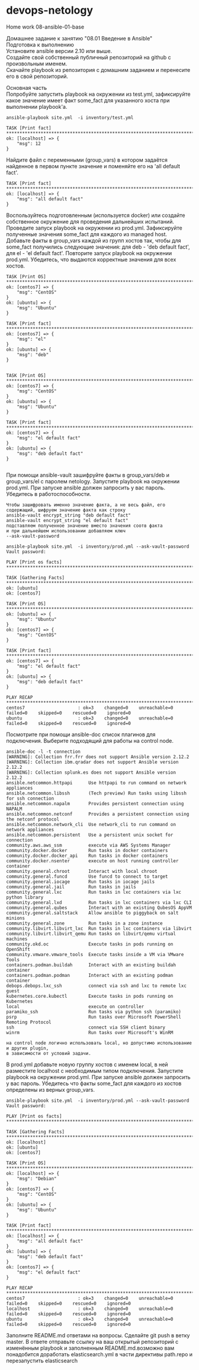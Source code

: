 # devops-netology  
Home work 08-ansible-01-base

Домашнее задание к занятию "08.01 Введение в Ansible"  
Подготовка к выполнению  
Установите ansible версии 2.10 или выше.  
Создайте свой собственный публичный репозиторий на github с произвольным именем.  
Скачайте playbook из репозитория с домашним заданием и перенесите его в свой репозиторий.  

Основная часть  
Попробуйте запустить playbook на окружении из test.yml, зафиксируйте какое значение имеет факт some_fact для указанного хоста при выполнении playbook'a.
````
ansible-playbook site.yml  -i inventory/test.yml

TASK [Print fact] ***********************************************************************************
ok: [localhost] => {
    "msg": 12
}

````
Найдите файл с переменными (group_vars) в котором задаётся найденное в первом пункте значение и поменяйте его на 'all default fact'.
````
TASK [Print fact] ***********************************************************************************************************************************************
ok: [localhost] => {
    "msg": "all default fact"
}

````
Воспользуйтесь подготовленным (используется docker) или создайте собственное окружение для проведения дальнейших испытаний.
Проведите запуск playbook на окружении из prod.yml. Зафиксируйте полученные значения some_fact для каждого из managed host.
Добавьте факты в group_vars каждой из групп хостов так, чтобы для some_fact получились следующие значения: для deb - 'deb default fact', для el - 'el default fact'.
Повторите запуск playbook на окружении prod.yml. Убедитесь, что выдаются корректные значения для всех хостов.
````
TASK [Print OS] *******************************************************************************************
ok: [centos7] => {
    "msg": "CentOS"
}
ok: [ubuntu] => {
    "msg": "Ubuntu"
}

TASK [Print fact] *****************************************************************************************
ok: [centos7] => {
    "msg": "el"
}
ok: [ubuntu] => {
    "msg": "deb"
}


TASK [Print OS] *******************************************************************************************
ok: [centos7] => {
    "msg": "CentOS"
}
ok: [ubuntu] => {
    "msg": "Ubuntu"
}

TASK [Print fact] *****************************************************************************************
ok: [centos7] => {
    "msg": "el default fact"
}
ok: [ubuntu] => {
    "msg": "deb default fact"
}


````

При помощи ansible-vault зашифруйте факты в group_vars/deb и group_vars/el с паролем netology.
Запустите playbook на окружении prod.yml. При запуске ansible должен запросить у вас пароль. Убедитесь в работоспособности.
````
Чтобы зашифровать именно значение факта, а не весь файл, его содержащий, шифруем значение факта как строку
ansible-vault encrypt_string "deb default fact"
ansible-vault encrypt_string "el default fact"
подставляем полученное значение вместо значения соотв факта 
и при дальнейшем использовании добавляем ключ  
--ask-vault-password

ansible-playbook site.yml  -i inventory/prod.yml --ask-vault-password
Vault password: 

PLAY [Print os facts] ******************************************************************************************************************

TASK [Gathering Facts] *****************************************************************************************************************
ok: [ubuntu]
ok: [centos7]

TASK [Print OS] ************************************************************************************************************************
ok: [ubuntu] => {
    "msg": "Ubuntu"
}
ok: [centos7] => {
    "msg": "CentOS"
}

TASK [Print fact] **********************************************************************************************************************
ok: [centos7] => {
    "msg": "el default fact"
}
ok: [ubuntu] => {
    "msg": "deb default fact"
}

PLAY RECAP *****************************************************************************************************************************
centos7                    : ok=3    changed=0    unreachable=0    failed=0    skipped=0    rescued=0    ignored=0   
ubuntu                     : ok=3    changed=0    unreachable=0    failed=0    skipped=0    rescued=0    ignored=0   

````

Посмотрите при помощи ansible-doc список плагинов для подключения. Выберите подходящий для работы на control node.
````
ansible-doc -l -t connection
[WARNING]: Collection frr.frr does not support Ansible version 2.12.2
[WARNING]: Collection ibm.qradar does not support Ansible version 2.12.2
[WARNING]: Collection splunk.es does not support Ansible version 2.12.2
ansible.netcommon.httpapi      Use httpapi to run command on network appliances                                                    
ansible.netcommon.libssh       (Tech preview) Run tasks using libssh for ssh connection                                            
ansible.netcommon.napalm       Provides persistent connection using NAPALM                                                         
ansible.netcommon.netconf      Provides a persistent connection using the netconf protocol                                         
ansible.netcommon.network_cli  Use network_cli to run command on network appliances                                                
ansible.netcommon.persistent   Use a persistent unix socket for connection                                                         
community.aws.aws_ssm          execute via AWS Systems Manager                                                                     
community.docker.docker        Run tasks in docker containers                                                                      
community.docker.docker_api    Run tasks in docker containers                                                                      
community.docker.nsenter       execute on host running controller container                                                        
community.general.chroot       Interact with local chroot                                                                          
community.general.funcd        Use funcd to connect to target                                                                      
community.general.iocage       Run tasks in iocage jails                                                                           
community.general.jail         Run tasks in jails                                                                                  
community.general.lxc          Run tasks in lxc containers via lxc python library                                                  
community.general.lxd          Run tasks in lxc containers via lxc CLI                                                             
community.general.qubes        Interact with an existing QubesOS AppVM                                                             
community.general.saltstack    Allow ansible to piggyback on salt minions                                                          
community.general.zone         Run tasks in a zone instance                                                                        
community.libvirt.libvirt_lxc  Run tasks in lxc containers via libvirt                                                             
community.libvirt.libvirt_qemu Run tasks on libvirt/qemu virtual machines                                                          
community.okd.oc               Execute tasks in pods running on OpenShift                                                          
community.vmware.vmware_tools  Execute tasks inside a VM via VMware Tools                                                          
containers.podman.buildah      Interact with an existing buildah container                                                         
containers.podman.podman       Interact with an existing podman container                                                          
debops.debops.lxc_ssh          connect via ssh and lxc to remote lxc guest                                                         
kubernetes.core.kubectl        Execute tasks in pods running on Kubernetes                                                         
local                          execute on controller                                                                               
paramiko_ssh                   Run tasks via python ssh (paramiko)                                                                 
psrp                           Run tasks over Microsoft PowerShell Remoting Protocol                                               
ssh                            connect via SSH client binary                                                                       
winrm                          Run tasks over Microsoft's WinRM      

на control node логично использовать local, но допустимо использование и других plugin, 
в зависимости от условий задачи.          
````

В prod.yml добавьте новую группу хостов с именем local, в ней разместите localhost с необходимым типом подключения.
Запустите playbook на окружении prod.yml. При запуске ansible должен запросить у вас пароль. 
Убедитесь что факты some_fact для каждого из хостов определены из верных group_vars.
````
ansible-playbook site.yml  -i inventory/prod.yml --ask-vault-password
Vault password: 

PLAY [Print os facts] ******************************************************************************************************************

TASK [Gathering Facts] *****************************************************************************************************************
ok: [localhost]
ok: [ubuntu]
ok: [centos7]

TASK [Print OS] ************************************************************************************************************************
ok: [localhost] => {
    "msg": "Debian"
}
ok: [centos7] => {
    "msg": "CentOS"
}
ok: [ubuntu] => {
    "msg": "Ubuntu"
}

TASK [Print fact] **********************************************************************************************************************
ok: [localhost] => {
    "msg": "all default fact"
}
ok: [ubuntu] => {
    "msg": "deb default fact"
}
ok: [centos7] => {
    "msg": "el default fact"
}

PLAY RECAP *****************************************************************************************************************************
centos7                    : ok=3    changed=0    unreachable=0    failed=0    skipped=0    rescued=0    ignored=0   
localhost                  : ok=3    changed=0    unreachable=0    failed=0    skipped=0    rescued=0    ignored=0   
ubuntu                     : ok=3    changed=0    unreachable=0    failed=0    skipped=0    rescued=0    ignored=0   

````

Заполните README.md ответами на вопросы. Сделайте git push в ветку master. В ответе отправьте ссылку на ваш открытый репозиторий с изменённым playbook и заполненным README.md.возможно вам понадобится доработать elasticsearch.yml в части директивы path.repo и перезапустить elasticsearch